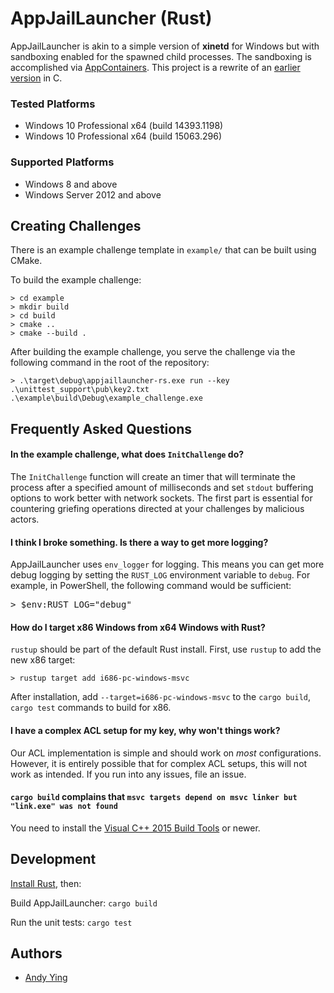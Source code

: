 # AppJailLauncher (Rust)

AppJailLauncher is akin to a simple version of **xinetd** for Windows but with sandboxing enabled for the spawned child processes. The sandboxing is accomplished via [AppContainers](https://goo.gl/5gNlUy). This project is a rewrite of an [earlier version](https://github.com/trailofbits/AppJailLauncher) in C.

### Tested Platforms
 * Windows 10 Professional x64 (build 14393.1198)
 * Windows 10 Professional x64 (build 15063.296)

### Supported Platforms
 * Windows 8 and above
 * Windows Server 2012 and above
 
## Creating Challenges

There is an example challenge template in `example/` that can be built using CMake.

To build the example challenge:

```
> cd example
> mkdir build
> cd build
> cmake ..
> cmake --build .
```

After building the example challenge, you serve the challenge via the following command in the root of the repository:

```
> .\target\debug\appjaillauncher-rs.exe run --key .\unittest_support\pub\key2.txt .\example\build\Debug\example_challenge.exe
```

## Frequently Asked Questions

#### In the example challenge, what does `InitChallenge` do?
The `InitChallenge` function will create an timer that will terminate the process after a specified amount of milliseconds and  set `stdout` buffering options to work better with network sockets. The first part is essential for countering griefing operations directed at your challenges by malicious actors.

#### I think I broke something. Is there a way to get more logging?
AppJailLauncher uses `env_logger` for logging. This means you can get more debug logging by setting the `RUST_LOG` environment variable to `debug`. For example, in PowerShell, the following command would be sufficient: 
<pre>
> $env:RUST_LOG="debug"
</pre>

#### How do I target x86 Windows from x64 Windows with Rust?
`rustup` should be part of the default Rust install. First, use `rustup` to add the new x86 target:

```
> rustup target add i686-pc-windows-msvc
```

After installation, add `--target=i686-pc-windows-msvc` to the `cargo build`, `cargo test` commands to build for x86.

#### I have a complex ACL setup for my key, why won't things work?
Our ACL implementation is simple and should work on _most_ configurations. However, it is entirely possible that for complex ACL setups, this will not work as intended. If you run into any issues, file an issue.

#### `cargo build` complains that `msvc targets depend on msvc linker but "link.exe" was not found`
You need to install the [Visual C++ 2015 Build Tools](http://go.microsoft.com/fwlink/?LinkId=691126&fixForIE=.exe) or newer.

## Development
[Install Rust](https://www.rust-lang.org/en-US/install.html), then:

Build AppJailLauncher: `cargo build`

Run the unit tests: `cargo test`

## Authors
 * [Andy Ying](https://github.com/yying)
